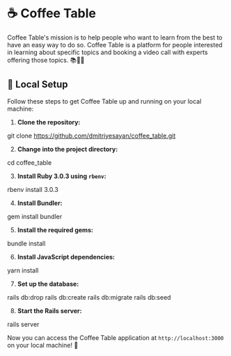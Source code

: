# ☕️ Coffee Table

Coffee Table's mission is to help people who want to learn from the best to have an easy way to do so. Coffee Table is a platform for people interested in learning about specific topics and booking a video call with experts offering those topics. 📚👩‍🏫


## 🚀 Local Setup

Follow these steps to get Coffee Table up and running on your local machine:

1. **Clone the repository:**

git clone https://github.com/dmitriyesayan/coffee_table.git


2. **Change into the project directory:**

cd coffee_table


3. **Install Ruby 3.0.3 using `rbenv`:**

rbenv install 3.0.3


4. **Install Bundler:**

gem install bundler


5. **Install the required gems:**

bundle install


6. **Install JavaScript dependencies:**

yarn install


7. **Set up the database:**

rails db:drop
rails db:create
rails db:migrate
rails db:seed


8. **Start the Rails server:**

rails server


Now you can access the Coffee Table application at `http://localhost:3000` on your local machine! 🎉
